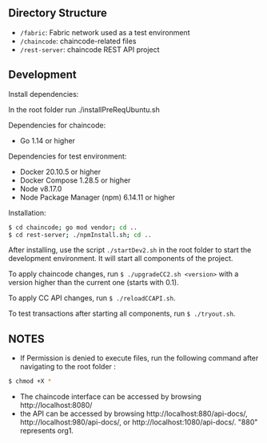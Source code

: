 ## Directory Structure

- `/fabric`: Fabric network used as a test environment
- `/chaincode`: chaincode-related files
- `/rest-server`: chaincode REST API project

## Development

Install dependencies: 

In the root folder run ./installPreReqUbuntu.sh

Dependencies for chaincode:

- Go 1.14 or higher

Dependencies for test environment:

- Docker 20.10.5 or higher
- Docker Compose 1.28.5 or higher
- Node v8.17.0
- Node Package Manager (npm) 6.14.11 or higher

Installation:

```bash
$ cd chaincode; go mod vendor; cd ..
$ cd rest-server; ./npmInstall.sh; cd ..
```

After installing, use the script `./startDev2.sh` in the root folder to start the development environment. It will
start all components of the project.

To apply chaincode changes, run `$ ./upgradeCC2.sh <version>` with a version higher than the current one (starts with 0.1).

To apply CC API changes, run `$ ./reloadCCAPI.sh`.

To test transactions after starting all components, run `$ ./tryout.sh`.

## NOTES

- If Permission is denied to execute files, run the following command after navigating to the root folder :

```bash
$ chmod +X *
```
- The chaincode interface can be accessed by browsing http://localhost:8080/
- the API can be accessed by browsing http://localhost:880/api-docs/, http://localhost:980/api-docs/, or http://localhost:1080/api-docs/. "880" represents org1.
